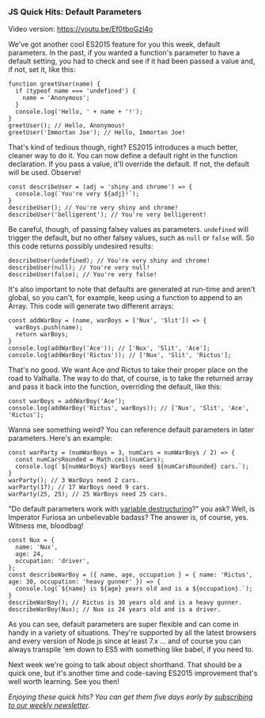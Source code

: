 ### JS Quick Hits: Default Parameters

Video version: https://youtu.be/Ef0tboGzl4o

We've got another cool ES2015 feature for you this week, default parameters. In the past, if you wanted a function's parameter to have a default setting, you had to check and see if it had been passed a value and, if not, set it, like this:

```
function greetUser(name) {
  if (typeof name === 'undefined') {
    name = 'Anonymous';
  }
  console.log('Hello, ' + name + '!');
}
greetUser(); // Hello, Anonymous!
greetUser('Immortan Joe'); // Hello, Immortan Joe!
```

That's kind of tedious though, right? ES2015 introduces a much better, cleaner way to do it. You can now define a default right in the function declaration. If you pass a value, it'll override the default. If not, the default will be used. Observe!

```
const describeUser = (adj = 'shiny and chrome') => {
  console.log(`You're very ${adj}!`);
}
describeUser(); // You're very shiny and chrome!
describeUser('belligerent'); // You're very belligerent!
```

Be careful, though, of passing falsey values as parameters. `undefined` will trigger the default, but no other falsey values, such as `null` or `false` will. So this code returns possibly undesired results:

```
describeUser(undefined); // You're very shiny and chrome!
describeUser(null); // You're very null!
describeUser(false); // You're very false!
```

It's also important to note that defaults are generated at run-time and aren't global, so you can't, for example, keep using a function to append to an Array. This code will generate two different arrays:

```
const addWarBoy = (name, warBoys = ['Nux', 'Slit']) => {
  warBoys.push(name);
  return warBoys;
}
console.log(addWarBoy('Ace')); // ['Nux', 'Slit', 'Ace'];
console.log(addWarBoy('Rictus')); // ['Nux', 'Slit', 'Rictus'];
```

That's no good. We want Ace *and* Rictus to take their proper place on the road to Valhalla. The way to do that, of course, is to take the returned array and pass it back into the function, overriding the default, like this:

```
const warBoys = addWarBoy('Ace');
console.log(addWarBoy('Rictus', warBoys)); // ['Nux', 'Slit', 'Ace', 'Rictus'];
```

Wanna see something weird? You can reference default parameters in later parameters. Here's an example:

```
const warParty = (numWarBoys = 3, numCars = numWarBoys / 2) => {
  const numCarsRounded = Math.ceil(numCars);
  console.log(`${numWarBoys} WarBoys need ${numCarsRounded} cars.`);
}
warParty(); // 3 WarBoys need 2 cars.
warParty(17); // 17 WarBoys need 9 cars.
warParty(25, 25); // 25 WarBoys need 25 cars.
```

"Do default parameters work with [variable destructuring](https://closebrace.com/tutorials/2018-02-21/js-quick-hits-5-variable-destructuring)?" you ask? Well, is Imperator Furiosa an unbelievable badass? The answer is, of course, yes. Witness me, bloodbag!

```
const Nux = {
  name: 'Nux',
  age: 24,
  occupation: 'driver',
};
const describeWarBoy = ({ name, age, occupation } = { name: 'Rictus', age: 30, occupation: 'heavy gunner' }) => {
  console.log(`${name} is ${age} years old and is a ${occupation}.`);
}
describeWarBoy(); // Rictus is 30 years old and is a heavy gunner.
describeWarBoy(Nux); // Nux is 24 years old and is a driver.
```

As you can see, default parameters are super flexible and can come in handy in a variety of situations. They're supported by all the latest browsers and every version of Node.js since at least 7.x ... and of course you can always transpile 'em down to ES5 with something like babel, if you need to.

Next week we're going to talk about object shorthand. That should be a quick one, but it's another time and code-saving ES2015 improvement that's well worth learning. See you then!

*Enjoying these quick hits? You can get them five days early by [subscribing to our weekly newsletter](https://closebrace.com/newsletter/subscribe).*